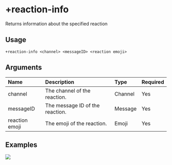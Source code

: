 # +reaction-info
Returns information about the specified reaction

## Usage
```
+reaction-info <channel> <messageID> <reaction emoji>
```

## Arguments
Name | Description | Type | Required
:-- | :-- | :-- | :--
channel | The channel of the reaction. | Channel | Yes
messageID | The message ID of the reaction. | Message | Yes
reaction emoji | The emoji of the reaction. | Emoji | Yes

## Examples
![](https://user-images.githubusercontent.com/111157596/207908253-a9888ff0-5ccd-4668-972e-f9b04fedf06c.png)